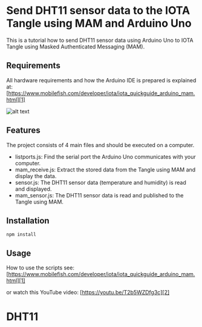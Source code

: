 # Send DHT11 sensor data to the IOTA Tangle using MAM and Arduino Uno

This is a tutorial how to send DHT11 sensor data using Arduino Uno to IOTA Tangle using Masked Authenticated Messaging (MAM).

## Requirements

All hardware requirements and how the Arduino IDE is prepared is explained at:  
[https://www.mobilefish.com/developer/iota/iota_quickguide_arduino_mam.html][1]

[1]: https://www.mobilefish.com/developer/iota/iota_quickguide_arduino_mam.html "Mobilefish.com"
[2]: https://youtu.be/T2b5WZDfg3c "YouTube video"

![alt text](https://www.mobilefish.com/images/developer/arduino_uno_dht11.jpg "DHT11 sensor connected to Arduino Uno")

## Features

The project consists of 4 main files and should be executed on a computer.
- listports.js: Find the serial port the Arduino Uno communicates with your computer.
- mam_receive.js: Extract the stored data from the Tangle using MAM and display the data.
- sensor.js: The DHT11 sensor data (temperature and humidity) is read and displayed.
- mam_sensor.js: The DHT11 sensor data is read and published to the Tangle using MAM.

## Installation

```
npm install
```

## Usage

How to use the scripts see:  
[https://www.mobilefish.com/developer/iota/iota_quickguide_arduino_mam.html][1]

or watch this YouTube video:
[https://youtu.be/T2b5WZDfg3c][2]
# DHT11
